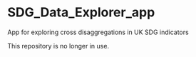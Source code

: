 # SDG_Data_Explorer_app
App for exploring cross disaggregations in UK SDG indicators

This repository is no longer in use.

